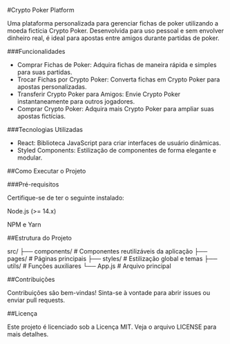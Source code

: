 #Crypto Poker Platform

Uma plataforma personalizada para gerenciar fichas de poker utilizando a moeda fictícia Crypto Poker. Desenvolvida para uso pessoal e sem envolver dinheiro real, é ideal para apostas entre amigos durante partidas de poker.

###Funcionalidades

- Comprar Fichas de Poker: Adquira fichas de maneira rápida e simples para suas partidas.
- Trocar Fichas por Crypto Poker: Converta fichas em Crypto Poker para apostas personalizadas.
- Transferir Crypto Poker para Amigos: Envie Crypto Poker instantaneamente para outros jogadores.
- Comprar Crypto Poker: Adquira mais Crypto Poker para ampliar suas apostas fictícias.

###Tecnologias Utilizadas

- React: Biblioteca JavaScript para criar interfaces de usuário dinâmicas.
- Styled Components: Estilização de componentes de forma elegante e modular.

##Como Executar o Projeto

###Pré-requisitos

Certifique-se de ter o seguinte instalado:

Node.js (>= 14.x)

NPM e Yarn

##Estrutura do Projeto

src/
├── components/          # Componentes reutilizáveis da aplicação
├── pages/               # Páginas principais
├── styles/              # Estilização global e temas
├── utils/               # Funções auxiliares
└── App.js               # Arquivo principal


##Contribuições

Contribuições são bem-vindas! Sinta-se à vontade para abrir issues ou enviar pull requests.

##Licença

Este projeto é licenciado sob a Licença MIT. Veja o arquivo LICENSE para mais detalhes.
